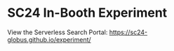 # SC24 In-Booth Experiment

View the Serverless Search Portal: https://sc24-globus.github.io/experiment/
